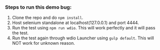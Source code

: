 ### Steps to run this demo bug:
1. Clone the repo and do ```npm install```.
2. Host selenium standalone at localhost(127.0.0.1) and port 4444.
3. Run the test using ```npm run wdio```. This will work perfectly and it will pass the test.
4. Run the test again through wdio Launcher using ```gulp default```. This will NOT work for unknown reason.